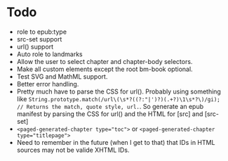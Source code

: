 # Todo

* role to epub:type
* src-set support
* url() support
* Auto role to landmarks
* Allow the user to select chapter and chapter-body selectors.
* Make all custom elements except the root bm-book optional.
* Test SVG and MathML support.
* Better error handling.
* Pretty much have to parse the CSS for url(). Probably using something like `String.prototype.match(/url\(\s*?((?:"|')?)(.+?)\1\s*?\)/gi); // Returns the match, quote style, url.`. So generate an epub manifest by parsing the CSS for url() and the HTML for [src] and [src-set]
* `<paged-generated-chapter type="toc">` or `<paged-generated-chapter type="titlepage">`
* Need to remember in the future (when I get to that) that IDs in HTML sources may not be valide XHTML IDs.
